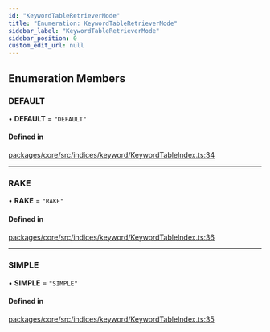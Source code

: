 ```yaml
---
id: "KeywordTableRetrieverMode"
title: "Enumeration: KeywordTableRetrieverMode"
sidebar_label: "KeywordTableRetrieverMode"
sidebar_position: 0
custom_edit_url: null
---
```


## Enumeration Members

### DEFAULT

• **DEFAULT** = `"DEFAULT"`

#### Defined in

[packages/core/src/indices/keyword/KeywordTableIndex.ts:34](https://github.com/run-llama/LlamaIndexTS/blob/f0be933/packages/core/src/indices/keyword/KeywordTableIndex.ts#L34)

---

### RAKE

• **RAKE** = `"RAKE"`

#### Defined in

[packages/core/src/indices/keyword/KeywordTableIndex.ts:36](https://github.com/run-llama/LlamaIndexTS/blob/f0be933/packages/core/src/indices/keyword/KeywordTableIndex.ts#L36)

---

### SIMPLE

• **SIMPLE** = `"SIMPLE"`

#### Defined in

[packages/core/src/indices/keyword/KeywordTableIndex.ts:35](https://github.com/run-llama/LlamaIndexTS/blob/f0be933/packages/core/src/indices/keyword/KeywordTableIndex.ts#L35)
